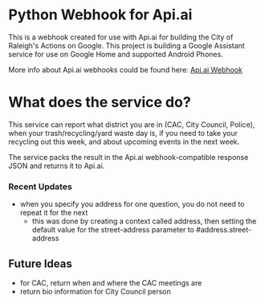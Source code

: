 # Python Webhook for Api.ai
This is a webhook created for use with Api.ai for building the City of Raleigh's Actions on Google.  This project is building a Google Assistant service for use on Google Home and supported Android Phones.

More info about Api.ai webhooks could be found here:
[Api.ai Webhook](https://docs.api.ai/docs/webhook)

# What does the service do?
This service can report what district you are in (CAC, City Council, Police), when your trash/recycling/yard waste day is, if you need to take your recycling out this week, and about upcoming events in the next week.

The service packs the result in the Api.ai webhook-compatible response JSON and returns it to Api.ai.

### Recent Updates
* when you specify you address for one question, you do not need to repeat it for the next
  * this was done by creating a context called address, then setting the default value for the street-address parameter to #address.street-address
  
## Future Ideas
* for CAC, return when and where the CAC meetings are
* return bio information for City Council person


